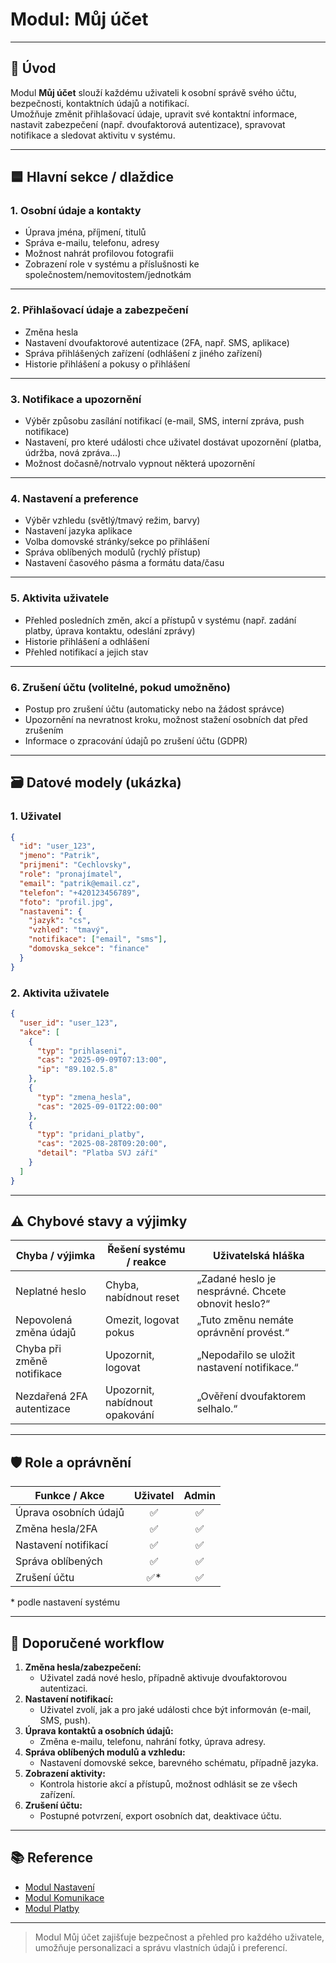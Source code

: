 # Modul: Můj účet

---

## 👤 Úvod

Modul **Můj účet** slouží každému uživateli k osobní správě svého účtu, bezpečnosti, kontaktních údajů a notifikací.  
Umožňuje změnit přihlašovací údaje, upravit své kontaktní informace, nastavit zabezpečení (např. dvoufaktorová autentizace), spravovat notifikace a sledovat aktivitu v systému.

---

## 🟦 Hlavní sekce / dlaždice

### 1. Osobní údaje a kontakty

- Úprava jména, příjmení, titulů
- Správa e-mailu, telefonu, adresy
- Možnost nahrát profilovou fotografii
- Zobrazení role v systému a příslušnosti ke společnostem/nemovitostem/jednotkám

---

### 2. Přihlašovací údaje a zabezpečení

- Změna hesla
- Nastavení dvoufaktorové autentizace (2FA, např. SMS, aplikace)
- Správa přihlášených zařízení (odhlášení z jiného zařízení)
- Historie přihlášení a pokusy o přihlášení

---

### 3. Notifikace a upozornění

- Výběr způsobu zasílání notifikací (e-mail, SMS, interní zpráva, push notifikace)
- Nastavení, pro které události chce uživatel dostávat upozornění (platba, údržba, nová zpráva…)
- Možnost dočasně/notrvalo vypnout některá upozornění

---

### 4. Nastavení a preference

- Výběr vzhledu (světlý/tmavý režim, barvy)
- Nastavení jazyka aplikace
- Volba domovské stránky/sekce po přihlášení
- Správa oblíbených modulů (rychlý přístup)
- Nastavení časového pásma a formátu data/času

---

### 5. Aktivita uživatele

- Přehled posledních změn, akcí a přístupů v systému (např. zadání platby, úprava kontaktu, odeslání zprávy)
- Historie přihlášení a odhlášení
- Přehled notifikací a jejich stav

---

### 6. Zrušení účtu (volitelné, pokud umožněno)

- Postup pro zrušení účtu (automaticky nebo na žádost správce)
- Upozornění na nevratnost kroku, možnost stažení osobních dat před zrušením
- Informace o zpracování údajů po zrušení účtu (GDPR)

---

## 🗃️ Datové modely (ukázka)

### 1. Uživatel

```json
{
  "id": "user_123",
  "jmeno": "Patrik",
  "prijmeni": "Cechlovsky",
  "role": "pronajímatel",
  "email": "patrik@email.cz",
  "telefon": "+420123456789",
  "foto": "profil.jpg",
  "nastaveni": {
    "jazyk": "cs",
    "vzhled": "tmavý",
    "notifikace": ["email", "sms"],
    "domovska_sekce": "finance"
  }
}
```

### 2. Aktivita uživatele

```json
{
  "user_id": "user_123",
  "akce": [
    {
      "typ": "prihlaseni",
      "cas": "2025-09-09T07:13:00",
      "ip": "89.102.5.8"
    },
    {
      "typ": "zmena_hesla",
      "cas": "2025-09-01T22:00:00"
    },
    {
      "typ": "pridani_platby",
      "cas": "2025-08-28T09:20:00",
      "detail": "Platba SVJ září"
    }
  ]
}
```

---

## ⚠️ Chybové stavy a výjimky

| Chyba / výjimka                | Řešení systému / reakce      | Uživatelská hláška                              |
|---------------------------------|------------------------------|-------------------------------------------------|
| Neplatné heslo                  | Chyba, nabídnout reset       | „Zadané heslo je nesprávné. Chcete obnovit heslo?“|
| Nepovolená změna údajů          | Omezit, logovat pokus        | „Tuto změnu nemáte oprávnění provést.“          |
| Chyba při změně notifikace      | Upozornit, logovat           | „Nepodařilo se uložit nastavení notifikace.“    |
| Nezdařená 2FA autentizace       | Upozornit, nabídnout opakování | „Ověření dvoufaktorem selhalo.“                |

---

## 🛡️ Role a oprávnění

| Funkce / Akce                | Uživatel | Admin |
|------------------------------|:--------:|:-----:|
| Úprava osobních údajů        |   ✅     |  ✅   |
| Změna hesla/2FA              |   ✅     |  ✅   |
| Nastavení notifikací         |   ✅     |  ✅   |
| Správa oblíbených            |   ✅     |  ✅   |
| Zrušení účtu                 |   ✅\*   |  ✅   |

\* podle nastavení systému

---

## 📑 Doporučené workflow

1. **Změna hesla/zabezpečení:**  
   - Uživatel zadá nové heslo, případně aktivuje dvoufaktorovou autentizaci.
2. **Nastavení notifikací:**  
   - Uživatel zvolí, jak a pro jaké události chce být informován (e-mail, SMS, push).
3. **Úprava kontaktů a osobních údajů:**  
   - Změna e-mailu, telefonu, nahrání fotky, úprava adresy.
4. **Správa oblíbených modulů a vzhledu:**  
   - Nastavení domovské sekce, barevného schématu, případně jazyka.
5. **Zobrazení aktivity:**  
   - Kontrola historie akcí a přístupů, možnost odhlásit se ze všech zařízení.
6. **Zrušení účtu:**  
   - Postupné potvrzení, export osobních dat, deaktivace účtu.

---

## 📚 Reference

- [Modul Nastavení](./nastaveni.md)
- [Modul Komunikace](./komunikace.md)
- [Modul Platby](./platby.md)

---

> Modul Můj účet zajišťuje bezpečnost a přehled pro každého uživatele, umožňuje personalizaci a správu vlastních údajů i preferencí.
